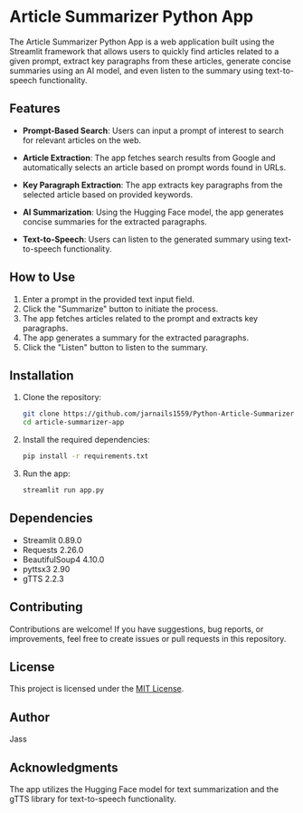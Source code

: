 # Article Summarizer Python App

The Article Summarizer Python App is a web application built using the Streamlit framework that allows users to quickly find articles related to a given prompt, extract key paragraphs from these articles, generate concise summaries using an AI model, and even listen to the summary using text-to-speech functionality.

## Features

- **Prompt-Based Search**: Users can input a prompt of interest to search for relevant articles on the web.

- **Article Extraction**: The app fetches search results from Google and automatically selects an article based on prompt words found in URLs.

- **Key Paragraph Extraction**: The app extracts key paragraphs from the selected article based on provided keywords.

- **AI Summarization**: Using the Hugging Face model, the app generates concise summaries for the extracted paragraphs.

- **Text-to-Speech**: Users can listen to the generated summary using text-to-speech functionality.

## How to Use

1. Enter a prompt in the provided text input field.
2. Click the "Summarize" button to initiate the process.
3. The app fetches articles related to the prompt and extracts key paragraphs.
4. The app generates a summary for the extracted paragraphs.
5. Click the "Listen" button to listen to the summary.

## Installation

1. Clone the repository:

   ```bash
   git clone https://github.com/jarnails1559/Python-Article-Summarizer-App.git
   cd article-summarizer-app
   ```

2. Install the required dependencies:

   ```bash
   pip install -r requirements.txt
   ```

3. Run the app:

   ```bash
   streamlit run app.py
   ```

## Dependencies

- Streamlit 0.89.0
- Requests 2.26.0
- BeautifulSoup4 4.10.0
- pyttsx3 2.90
- gTTS 2.2.3

## Contributing

Contributions are welcome! If you have suggestions, bug reports, or improvements, feel free to create issues or pull requests in this repository.

## License

This project is licensed under the [MIT License](LICENSE).

## Author

Jass

## Acknowledgments

The app utilizes the Hugging Face model for text summarization and the gTTS library for text-to-speech functionality.
